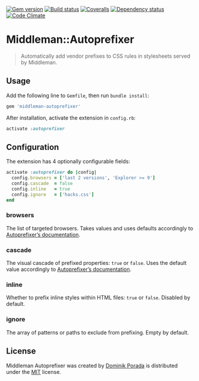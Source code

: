 [![Gem version](http://img.shields.io/gem/v/middleman-autoprefixer.svg?style=flat)](http://badge.fury.io/rb/middleman-autoprefixer) [![Build status](http://img.shields.io/travis/middleman/middleman-autoprefixer.svg?style=flat)](https://travis-ci.org/middleman/middleman-autoprefixer) [![Coveralls](http://img.shields.io/coveralls/middleman/middleman-autoprefixer.svg?style=flat)](https://coveralls.io/r/middleman/middleman-autoprefixer) [![Dependency status](http://img.shields.io/gemnasium/middleman/middleman-autoprefixer.svg?style=flat)](https://gemnasium.com/middleman/middleman-autoprefixer) [![Code Climate](http://img.shields.io/codeclimate/github/middleman/middleman-autoprefixer.svg?style=flat)](https://codeclimate.com/github/middleman/middleman-autoprefixer)

# Middleman::Autoprefixer

> Automatically add vendor prefixes to CSS rules in stylesheets served by Middleman.

## Usage

Add the following line to `Gemfile`, then run `bundle install`:

```ruby
gem 'middleman-autoprefixer'
```

After installation, activate the extension in `config.rb`:

```ruby
activate :autoprefixer
```

## Configuration

The extension has 4 optionally configurable fields:

```ruby
activate :autoprefixer do |config|
  config.browsers = ['last 2 versions', 'Explorer >= 9']
  config.cascade  = false
  config.inline   = true
  config.ignore   = ['hacks.css']
end
```

### browsers

The list of targeted browsers. Takes values and uses defaults accordingly to [Autoprefixer’s documentation](https://github.com/ai/autoprefixer#browsers).

### cascade

The visual cascade of prefixed properties: `true` or `false`.  Uses the default value accordingly to [Autoprefixer’s documentation](https://github.com/ai/autoprefixer#visual-cascade).

### inline

Whether to prefix inline styles within HTML files: `true` or `false`. Disabled by default.

### ignore

The array of patterns or paths to exclude from prefixing. Empty by default.

## License

Middleman Autoprefixer was created by [Dominik Porada](http://github.com/porada) is distributed under the [MIT](http://porada.mit-license.org/) license.
